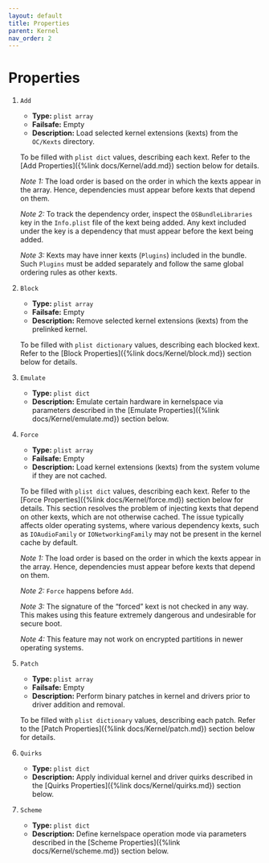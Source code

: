 ```yaml
---
layout: default
title: Properties
parent: Kernel
nav_order: 2
---
```


# Properties

1. `Add`
    - **Type:** `plist array`
    - **Failsafe:** Empty
    - **Description:** Load selected kernel extensions (kexts) from the `OC/Kexts` directory.
    
    To be filled with `plist dict` values, describing each kext. Refer to the [Add Properties]({%link docs/Kernel/add.md}) section below for details.
    
    _Note 1:_ The load order is based on the order in which the kexts appear in the array. Hence, dependencies must
    appear before kexts that depend on them.

    _Note 2:_ To track the dependency order, inspect the `OSBundleLibraries` key in the `Info.plist` file of the kext being added. Any kext included under the key is a dependency that must appear before the kext being added.
    
    _Note 3:_ Kexts may have inner kexts (`Plugins`) included in the bundle. Such `Plugins` must be added separately and follow the same global ordering rules as other kexts.

2. `Block`
    - **Type:** `plist array`
    - **Failsafe:** Empty
    - **Description:** Remove selected kernel extensions (kexts) from the prelinked kernel.
    
    To be filled with `plist dictionary` values, describing each blocked kext. Refer to the [Block Properties]({%link docs/Kernel/block.md}) section below for details.

3. `Emulate`
    - **Type:** `plist dict`
    - **Description:** Emulate certain hardware in kernelspace via parameters described in the [Emulate Properties]({%link docs/Kernel/emulate.md}) section below.

4. `Force`
    - **Type:** `plist array`
    - **Failsafe:** Empty
    - **Description:** Load kernel extensions (kexts) from the system volume if they are not cached.
    
    To be filled with `plist dict` values, describing each kext. Refer to the [Force Properties]({%link docs/Kernel/force.md}) section below for details.
    This section resolves the problem of injecting kexts that depend on other kexts, which are not otherwise cached.
    The issue typically affects older operating systems, where various dependency kexts, such as `IOAudioFamily` or `IONetworkingFamily` may not be present in the kernel cache by default.

    _Note 1:_ The load order is based on the order in which the kexts appear in the array. Hence, dependencies must appear before kexts that depend on them.
    
    _Note 2:_ `Force` happens before `Add`.
    
    _Note 3:_ The signature of the “forced” kext is not checked in any way. This makes using this feature extremely dangerous and undesirable for secure boot.
    
    _Note 4:_ This feature may not work on encrypted partitions in newer operating systems.

5. `Patch`
    - **Type:** `plist array`
    - **Failsafe:** Empty
    - **Description:** Perform binary patches in kernel and drivers prior to driver addition and removal.
    
    To be filled with `plist dictionary` values, describing each patch. Refer to the [Patch Properties]({%link docs/Kernel/patch.md}) section below for details.

6. `Quirks`
    - **Type:** `plist dict`
    - **Description:** Apply individual kernel and driver quirks described in the [Quirks Properties]({%link docs/Kernel/quirks.md}) section below.

7. `Scheme`
    - **Type:** `plist dict`
    - **Description:** Define kernelspace operation mode via parameters described in the [Scheme Properties]({%link docs/Kernel/scheme.md}) section below.